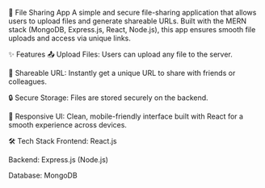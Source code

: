 📁 File Sharing App
A simple and secure file-sharing application that allows users to upload files and generate shareable URLs. Built with the MERN stack (MongoDB, Express.js, React, Node.js), this app ensures smooth file uploads and access via unique links.

✨ Features
📤 Upload Files: Users can upload any file to the server.

🔗 Shareable URL: Instantly get a unique URL to share with friends or colleagues.

🔒 Secure Storage: Files are stored securely on the backend.

📱 Responsive UI: Clean, mobile-friendly interface built with React for a smooth experience across devices.

🛠️ Tech Stack
Frontend: React.js

Backend: Express.js (Node.js)

Database: MongoDB
